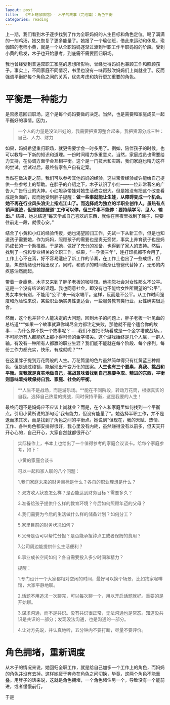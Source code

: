 ```yaml
---
layout: post
title:  《不上班咖啡馆》- 木子的故事（完结篇）：角色平衡
categories: reading
---
```


上一期，我们看到木子逐步找到了作为全职妈妈的人生目标和角色定位。喝了满满的一剂鸡汤，她又恢复了更多能量了。她报了一个瑜伽班，借此来运动和休息。瑜伽班的老师小黄，就是一个从全职妈妈逐渐过渡到半职工作半职妈妈的阶段。受到小黄的启发，木子也开始思考，到底需不需要回归职场。

我也曾经受到普遍双职工家庭的思想所影响，曾经觉得妈妈也兼顾工作和照顾孩子。事实上，不同家庭不同情况，书里也没有一味再鼓吹妈妈们上岗就业了。反而强调平衡好每个角色之间的关系，优先考虑和执行更加重要的角色。

# 平衡是一种能力

是否愿意回归职场，这个是每个妈妈要做的决定。当然，也是需要和家庭成员一起平衡好的事情。因为，

> 一个人的力量是没法带娃的，我需要把资源整合起来。我把资源分成三种：自己、人力、财力

如果，妈妈希望重归职场，就更需要学会一时多用了。例如，陪伴孩子的时候，也可以教导一下新的知识和道理。一份时间精力多重意义。当然，家庭成员也需要给力支持，在协调方面学会互相平衡。这个是一门技术和实践，我们家庭也精力这样的尝试。尝试过后，最终各家各户自有定案。

当然在做决定之前，我们可以参考其他妈妈的经验，这些宝贵经验或许能给自己提供一些参考上的帮助。在胖子的介绍之下，木子认识了小红——一位非常著名的广告人广告行业的大神。小红坦承带娃对她生活改变很大。但是她没有把这个改变看成是负面的，反而她受到胖子提醒：**做一些事就能让生娃，从障碍变成一个机会。**她不再在行业风头浪尖上指点江山了。而选择成为独立的半职业创作人。虽热有点销声匿迹，但是她提醒道**“工作可以停，但三件事不能停：要持续学习、见人、输出。”** 结果，她总结道“每天学点自己喜欢的东西，就像在黑夜里找到了绳子，只要往前走一段，就很心安。”

结合了小黄和小红的经验传授，她也渴望回归工作，先试一下从新工作，但是也知道孩子需要她，作为妈妈，照顾孩子的需要也是责无旁贷，事实上养育孩子也是妈妈成长的一个助推器。于是她，做好了充分的准备，也得到了家人的支持。然后，找到了一份和专业相关的全职工作。结果，“一孕傻三年”，连打印机都不会用了，工作上心不在焉，好不容易适应了新工作的节奏，在工作上也出了一些成绩，但是，焦虑情绪也开始出现了。同时，和孩子的时间渐渐让爸爸代替掉了。无形的内疚感油然而起。

带着一身疲惫，木子又来到了胖子老板的咖啡馆。他抱怨社会对女性那么不公平。这是一个没有结论的话题。我也同意社会，即没有也不能给女性所期望的“公平”。男女本来有别，不能用“公平”来一碗水端平。这样，反而是不公平。从工作时间强度和危险性来说，某些职业确实男性更适合，一些服务教育类行业，女性确实很适合。

然而，这个也并非个人能决定的大问题，回到木子的问题上，胖子老板一针见血的总结道**“如果一个故事就算你竭尽全力都注定失败，那他就不是个适合你的故事……为什么你不换一个故事呢？……我们不要把职场看成是一个金字塔或战场。，不可能所有人都能挤上那小得可怜的金字塔尖。这个游戏始终是几个人赢，一群人输。有没有一种所有人都赢的职业生涯？我们能不能就在每个阶段、每个序列，每份工作力都充实，快乐，有成就呢？”**  

在这里胖子提到万花筒般的人生。万花筒里的色片虽然简单得只有红黄蓝三种颜色，但是通过棱镜，能展现出千变万化的图案。**人生也有三个要素，真我、挑战和平衡。真我就是真实地做自己，挑战意味着找到自己想要争取、精进的东西，平衡则意味着持续保持自我、家庭、社会的平衡。** 

> **人生不是战场，而是游乐场。**能在不同阶段，转动万花筒，根据真实的自我，选择自己热爱的挑战，同时保持平衡，这是我要的人生！


最终问题不是妈妈应不应该上岗就业？而是，在个人和家庭里如何找到一个平衡点。引用小黄所说的那句话”我有能力，但没有能量了”。她选择半职工作，并不是退而求其次，而是找到了角色之间的平衡点。她说到“但现在，我的天赋、热情、工作、各种角色都安排得很好，我心里没有内耗，虽然赚得没有以前多，但天天开开心心的，自己开心，大家自然就都很开心”


> 实际操作上，书本上也给出了一个值得参考的家庭会议谈卡。给每个家庭参考，如下：
> 
> 小黄的家庭会谈卡
> 
> 可以一起和家人聊的八个问题：
> 
> 1.我们家庭未来的财务目标是什么？各自的职业理想是什么？
> 
> 2.双方收入状态怎么样？是否能达到财务目标？需要多久？
> 
> 3.准备给孩子提供什么样的教育环境？今后如何照顾年迈的父母？
> 
> 4.我们需要为今后的生活做什么样的储备计划？如何分工？
> 
> 5.家里目前的财务状况如何？
> 
> 6.父母是否可以帮忙分担？是否能承担钟点工或者保姆的费用？
> 
> 7.公司周边能提供什么生活便利？
> 
> 8.事业成长空间如何？各自需要投入多少时间和精力？
> 
>   
> 
> 提醒：
> 
> 1.专门设计一个大家都相对空闲的时间，最好可以换个场景，比如找家咖啡馆，大家平静地聊。
> 
> 2.话题不用追求一次聊完，可以每次聊一个，用以开启话题就好。重要的是开始聊。
> 
> 3.谋求沟通，而不是共识。没有共识很正常，无法沟通也是常态。知道没共识是共识的一部分；发现没法沟通，也是沟通的一部分。
> 
> 4.让对方先说，并认真地听，五分钟内不要打断，尽量不要评价。

# 角色拥堵，重新调度

从木子的情况来说，她回归全职工作，就是给自己加多一个工作上的角色，而妈妈的角色并没有去掉。这样她疲于奔命在角色之间切换，毕竟，这两个角色不能重叠。用胖子的话来说，这就是角色拥堵，一个角色堵住另一个，导致没有一个能前进，或者缓慢前行。

于是
<!--stackedit_data:
eyJoaXN0b3J5IjpbMTkwOTMzMjkzNSwzMDEzNDU0NzYsODg4Nz
Y1OTczLDkwNjQ1MTg3XX0=
-->